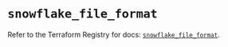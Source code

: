 # `snowflake_file_format`

Refer to the Terraform Registry for docs: [`snowflake_file_format`](https://registry.terraform.io/providers/snowflake-labs/snowflake/0.96.0/docs/resources/file_format).
